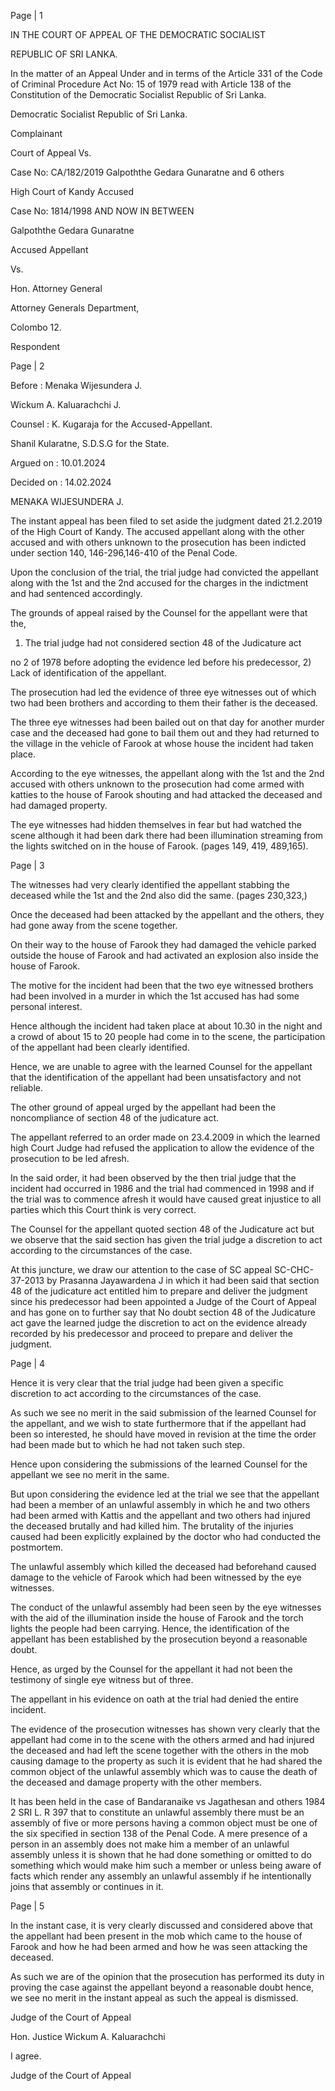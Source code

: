Page | 1

IN THE COURT OF APPEAL OF THE DEMOCRATIC SOCIALIST

REPUBLIC OF SRI LANKA.

In the matter of an Appeal Under and in terms of the Article 331 of the Code of Criminal Procedure Act No: 15 of 1979 read with Article 138 of the Constitution of the Democratic Socialist Republic of Sri Lanka.

Democratic Socialist Republic of Sri Lanka.

Complainant

Court of Appeal Vs.

Case No: CA/182/2019 Galpoththe Gedara Gunaratne and 6 others

High Court of Kandy Accused

Case No: 1814/1998 AND NOW IN BETWEEN

Galpoththe Gedara Gunaratne

Accused Appellant

Vs.

Hon. Attorney General

Attorney Generals Department,

Colombo 12.

Respondent

Page | 2

Before : Menaka Wijesundera J.

Wickum A. Kaluarachchi J.

Counsel : K. Kugaraja for the Accused-Appellant.

Shanil Kularatne, S.D.S.G for the State.

Argued on : 10.01.2024

Decided on : 14.02.2024

MENAKA WIJESUNDERA J.

The instant appeal has been filed to set aside the judgment dated 21.2.2019 of the High Court of Kandy. The accused appellant along with the other accused and with others unknown to the prosecution has been indicted under section 140, 146-296,146-410 of the Penal Code.

Upon the conclusion of the trial, the trial judge had convicted the appellant along with the 1st and the 2nd accused for the charges in the indictment and had sentenced accordingly.

The grounds of appeal raised by the Counsel for the appellant were that the,

1) The trial judge had not considered section 48 of the Judicature act

no 2 of 1978 before adopting the evidence led before his predecessor, 2) Lack of identification of the appellant.

The prosecution had led the evidence of three eye witnesses out of which two had been brothers and according to them their father is the deceased.

The three eye witnesses had been bailed out on that day for another murder case and the deceased had gone to bail them out and they had returned to the village in the vehicle of Farook at whose house the incident had taken place.

According to the eye witnesses, the appellant along with the 1st and the 2nd accused with others unknown to the prosecution had come armed with katties to the house of Farook shouting and had attacked the deceased and had damaged property.

The eye witnesses had hidden themselves in fear but had watched the scene although it had been dark there had been illumination streaming from the lights switched on in the house of Farook. (pages 149, 419, 489,165).

Page | 3

The witnesses had very clearly identified the appellant stabbing the deceased while the 1st and the 2nd also did the same. (pages 230,323,)

Once the deceased had been attacked by the appellant and the others, they had gone away from the scene together.

On their way to the house of Farook they had damaged the vehicle parked outside the house of Farook and had activated an explosion also inside the house of Farook.

The motive for the incident had been that the two eye witnessed brothers had been involved in a murder in which the 1st accused has had some personal interest.

Hence although the incident had taken place at about 10.30 in the night and a crowd of about 15 to 20 people had come in to the scene, the participation of the appellant had been clearly identified.

Hence, we are unable to agree with the learned Counsel for the appellant that the identification of the appellant had been unsatisfactory and not reliable.

The other ground of appeal urged by the appellant had been the noncompliance of section 48 of the judicature act.

The appellant referred to an order made on 23.4.2009 in which the learned high Court Judge had refused the application to allow the evidence of the prosecution to be led afresh.

In the said order, it had been observed by the then trial judge that the incident had occurred in 1986 and the trial had commenced in 1998 and if the trial was to commence afresh it would have caused great injustice to all parties which this Court think is very correct.

The Counsel for the appellant quoted section 48 of the Judicature act but we observe that the said section has given the trial judge a discretion to act according to the circumstances of the case.

At this juncture, we draw our attention to the case of SC appeal SC-CHC-37-2013 by Prasanna Jayawardena J in which it had been said that section 48 of the judicature act entitled him to prepare and deliver the judgment since his predecessor had been appointed a Judge of the Court of Appeal and has gone on to further say that No doubt section 48 of the Judicature act gave the learned judge the discretion to act on the evidence already recorded by his predecessor and proceed to prepare and deliver the judgment.

Page | 4

Hence it is very clear that the trial judge had been given a specific discretion to act according to the circumstances of the case.

As such we see no merit in the said submission of the learned Counsel for the appellant, and we wish to state furthermore that if the appellant had been so interested, he should have moved in revision at the time the order had been made but to which he had not taken such step.

Hence upon considering the submissions of the learned Counsel for the appellant we see no merit in the same.

But upon considering the evidence led at the trial we see that the appellant had been a member of an unlawful assembly in which he and two others had been armed with Kattis and the appellant and two others had injured the deceased brutally and had killed him. The brutality of the injuries caused had been explicitly explained by the doctor who had conducted the postmortem.

The unlawful assembly which killed the deceased had beforehand caused damage to the vehicle of Farook which had been witnessed by the eye witnesses.

The conduct of the unlawful assembly had been seen by the eye witnesses with the aid of the illumination inside the house of Farook and the torch lights the people had been carrying. Hence, the identification of the appellant has been established by the prosecution beyond a reasonable doubt.

Hence, as urged by the Counsel for the appellant it had not been the testimony of single eye witness but of three.

The appellant in his evidence on oath at the trial had denied the entire incident.

The evidence of the prosecution witnesses has shown very clearly that the appellant had come in to the scene with the others armed and had injured the deceased and had left the scene together with the others in the mob causing damage to the property as such it is evident that he had shared the common object of the unlawful assembly which was to cause the death of the deceased and damage property with the other members.

It has been held in the case of Bandaranaike vs Jagathesan and others 1984 2 SRI L. R 397 that to constitute an unlawful assembly there must be an assembly of five or more persons having a common object must be one of the six specified in section 138 of the Penal Code. A mere presence of a person in an assembly does not make him a member of an unlawful assembly unless it is shown that he had done something or omitted to do something which would make him such a member or unless being aware of facts which render any assembly an unlawful assembly if he intentionally joins that assembly or continues in it.

Page | 5

In the instant case, it is very clearly discussed and considered above that the appellant had been present in the mob which came to the house of Farook and how he had been armed and how he was seen attacking the deceased.

As such we are of the opinion that the prosecution has performed its duty in proving the case against the appellant beyond a reasonable doubt hence, we see no merit in the instant appeal as such the appeal is dismissed.

Judge of the Court of Appeal

Hon. Justice Wickum A. Kaluarachchi

I agree.

Judge of the Court of Appeal